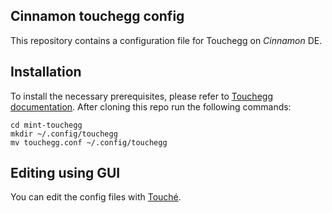 ## **Cinnamon touchegg config**
This repository contains a configuration file for Touchegg on *Cinnamon* DE. 
## **Installation**
To install the necessary prerequisites, please refer to [Touchegg documentation](https://github.com/JoseExposito/touchegg). After cloning this repo run the following commands:

    cd mint-touchegg
    mkdir ~/.config/touchegg
    mv touchegg.conf ~/.config/touchegg

## **Editing using GUI**
You can edit the config files with [Touché](https://github.com/JoseExposito/touche).

